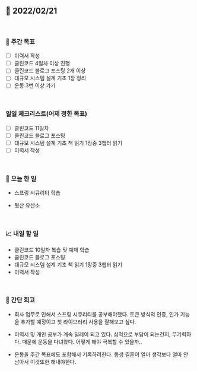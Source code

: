## 📅 2022/02/21

<br/>

### 🏹 주간 목표

- [ ] 이력서 작성
- [ ] 클린코드 4일차 이상 진행
- [ ] 클린코드 블로그 포스팅 2개 이상
- [ ] 대규모 시스템 설계 기초 1장 정리
- [ ] 운동 3번 이상 가기

<br/>

### 일일 체크리스트(어제 정한 목표)

- [ ] 클린코드 11일차
- [ ] 클린코드 블로그 포스팅
- [ ] 대규모 시스템 설계 기초 책 읽기 1장중 3챕터 읽기
- [ ] 이력서 작성

<br/>

### 💯 오늘 한 일

- 스프링 시큐리티 학습

- 뒷산 유산소

<br/>

### 📈 내일 할 일

- 클린코드 10일차 복습 및 예제 학습
- 클린코드 블로그 포스팅
- 대규모 시스템 설계 기초 책 읽기 1장중 3챕터 읽기
- 이력서 작성


<br/>

### 🧐 간단 회고

- 회사 업무로 인해서 스프링 시큐리티를 공부해야했다. 토큰 방식의 인증, 인가 기능을 추가할 예정이고 첫 라이브러리 사용을 잘해보고 싶다.

- 이력서 및 개인 공부가 계속 딜레이 되고 있다. 심적으로 부담이 되는건지, 무기력하다. 때문에 운동을 다녀왔다. 어떻게 해야 극복할 수 있을까..

- 운동을 주간 목표에도 포함해서 기록하려한다. 동생 결혼이 얼마 생각보다 얼마 안남아서 이것또한 해내야한다.
